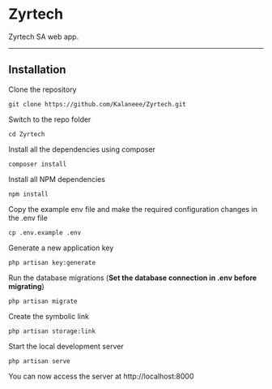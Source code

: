 # Zyrtech
Zyrtech SA web app.

----------

## Installation


Clone the repository

    git clone https://github.com/Kalaneee/Zyrtech.git

Switch to the repo folder

    cd Zyrtech

Install all the dependencies using composer

    composer install

Install all NPM dependencies

    npm install

Copy the example env file and make the required configuration changes in the .env file

    cp .env.example .env

Generate a new application key

    php artisan key:generate


Run the database migrations (**Set the database connection in .env before migrating**)

    php artisan migrate

Create the symbolic link

    php artisan storage:link

Start the local development server

    php artisan serve

You can now access the server at http://localhost:8000
